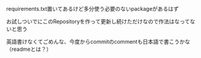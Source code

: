 requirements.txt置いてあるけど多分使う必要のないpackageがあるはず

お試しついでにこのRepositoryを作って更新し続けただけなので作法はなってないと思う

英語書けなくてごめんな、今度からcommitのcommentも日本語で書こうかな（readmeとは？）
